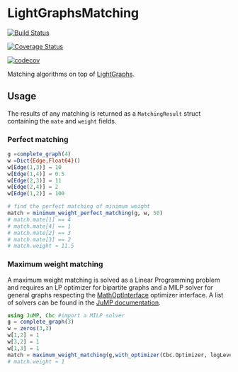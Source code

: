 # LightGraphsMatching

[![Build Status](https://travis-ci.org/JuliaGraphs/LightGraphsMatching.jl.svg?branch=master)](https://travis-ci.org/JuliaGraphs/LightGraphsMatching.jl)

[![Coverage Status](https://coveralls.io/repos/github/JuliaGraphs/LightGraphsMatching.jl/badge.svg?branch=master)](https://coveralls.io/github/JuliaGraphs/LightGraphsMatching.jl?branch=master)

[![codecov](https://codecov.io/gh/JuliaGraphs/LightGraphsMatching.jl/branch/master/graph/badge.svg)](https://codecov.io/gh/JuliaGraphs/LightGraphsMatching.jl)

Matching algorithms on top of [LightGraphs](https://github.com/JuliaGraphs/LightGraphs.jl).

## Usage

The results of any matching is returned as a `MatchingResult` struct
containing the `mate` and `weight` fields.

### Perfect matching

```julia
g =complete_graph(4)
w =Dict{Edge,Float64}()
w[Edge(1,3)] = 10
w[Edge(1,4)] = 0.5
w[Edge(2,3)] = 11
w[Edge(2,4)] = 2
w[Edge(1,2)] = 100

# find the perfect matching of minimum weight
match = minimum_weight_perfect_matching(g, w, 50)
# match.mate[1] == 4
# match.mate[4] == 1
# match.mate[2] == 3
# match.mate[3] == 2
# match.weight ≈ 11.5
```

### Maximum weight matching

A maximum weight matching is solved as a Linear Programming
problem and requires an LP optimizer for bipartite graphs and a MILP solver for general graphs respecting the [MathOptInterface](https://github.com/JuliaOpt/MathOptInterface.jl) optimizer interface. A list of solvers can be found in the [JuMP documentation](http://www.juliaopt.org/JuMP.jl/v0.19.0/installation/#Getting-Solvers-1).

```julia
using JuMP, Cbc #import a MILP solver
g = complete_graph(3)
w = zeros(3,3)
w[1,2] = 1
w[3,2] = 1
w[1,3] = 1
match = maximum_weight_matching(g,with_optimizer(Cbc.Optimizer, logLevel=0),w)
# match.weight ≈ 1
```
